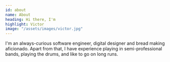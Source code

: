 ```yaml
---
id: about
name: About
heading: Hi there, I'm
highlight: Victor
image: "/assets/images/victor.jpg"
---
```


I'm an always-curious software engineer, digital designer and bread making aficionado.
Apart from that, I have experience playing in semi-professional bands, playing the drums, and like to go on long runs.
